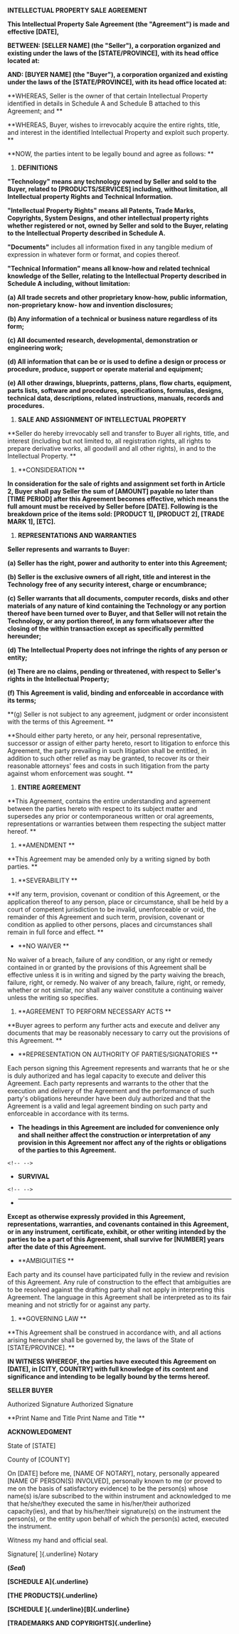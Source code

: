 **INTELLECTUAL PROPERTY SALE AGREEMENT**

**This Intellectual Property Sale Agreement (the \"Agreement\") is made
and effective \[DATE\],**

**BETWEEN: \[SELLER NAME\] (the \"Seller\"), a corporation organized and
existing under the laws of the \[STATE/PROVINCE\], with its head office
located at:**

**AND: \[BUYER NAME\] (the \"Buyer\"), a corporation organized and
existing under the laws of the \[STATE/PROVINCE\], with its head office
located at:**

**WHEREAS, Seller is the owner of that certain Intellectual Property
identified in details in Schedule A and Schedule B attached to this
Agreement; and **

**WHEREAS, Buyer, wishes to irrevocably acquire the entire rights,
title, and interest in the identified Intellectual Property and exploit
such property. **

**NOW, the parties intent to be legally bound and agree as follows: **

1.  **DEFINITIONS**

**"Technology" means any technology owned by Seller and sold to the
Buyer, related to \[PRODUCTS/SERVICES\] including, without limitation,
all Intellectual property Rights and Technical Information.**

**"Intellectual Property Rights" means all Patents, Trade Marks,
Copyrights, System Designs, and other intellectual property rights
whether registered or not, owned by Seller and sold to the Buyer,
relating to the Intellectual Property described in Schedule A.**

**"Documents"** includes all information fixed in any tangible medium of
expression in whatever form or format, and copies thereof.

**"Technical Information" means all know-how and related technical
knowledge of the Seller, relating to the Intellectual Property described
in Schedule A including, without limitation:**

**(a) All trade secrets and other proprietary know-how, public
information, non-proprietary know- how and invention disclosures;**

**(b) Any information of a technical or business nature regardless of
its form;**

**(c) All documented research, developmental, demonstration or
engineering work;**

**(d) All information that can be or is used to define a design or
process or procedure, produce, support or operate material and
equipment;**

**(e) All other drawings, blueprints, patterns, plans, flow charts,
equipment, parts lists, software and procedures, specifications,
formulas, designs, technical data, descriptions, related instructions,
manuals, records and procedures.**

1.  **SALE AND ASSIGNMENT OF INTELLECTUAL PROPERTY**

**Seller do hereby irrevocably sell and transfer to Buyer all rights,
title, and interest (including but not limited to, all registration
rights, all rights to prepare derivative works, all goodwill and all
other rights), in and to the Intellectual Property. **

1.  **CONSIDERATION **

**In consideration for the sale of rights and assignment set forth in
Article 2, Buyer shall pay Seller the sum of \[AMOUNT\] payable no later
than \[TIME PERIOD\] after this Agreement becomes effective, which means
the full amount must be received by Seller before \[DATE\]. Following is
the breakdown price of the items sold: \[PRODUCT 1\], \[PRODUCT 2\],
\[TRADE MARK 1\], \[ETC\].**

1.  **REPRESENTATIONS AND WARRANTIES**

**Seller represents and warrants to Buyer:**

**(a) Seller has the right, power and authority to enter into this
Agreement;**

**(b) Seller is the exclusive owners of all right, title and interest in
the Technology free of any security interest, charge or encumbrance;**

**(c) Seller warrants that all documents, computer records, disks and
other materials of any nature of kind containing the Technology or any
portion thereof have been turned over to Buyer, and that Seller will not
retain the Technology, or any portion thereof, in any form whatsoever
after the closing of the within transaction except as specifically
permitted hereunder;**

**(d) The Intellectual Property does not infringe the rights of any
person or entity;**

**(e) There are no claims, pending or threatened, with respect to
Seller\'s rights in the Intellectual Property;**

**(f) This Agreement is valid, binding and enforceable in accordance
with its terms;**

**(g) Seller is not subject to any agreement, judgment or order
inconsistent with the terms of this Agreement. **

**Should either party hereto, or any heir, personal representative,
successor or assign of either party hereto, resort to litigation to
enforce this Agreement, the party prevailing in such litigation shall be
entitled, in addition to such other relief as may be granted, to recover
its or their reasonable attorneys\' fees and costs in such litigation
from the party against whom enforcement was sought. **

1.  **ENTIRE AGREEMENT**

**This Agreement, contains the entire understanding and agreement
between the parties hereto with respect to its subject matter and
supersedes any prior or contemporaneous written or oral agreements,
representations or warranties between them respecting the subject matter
hereof. **

1.  **AMENDMENT **

**This Agreement may be amended only by a writing signed by both
parties. **

1.  **SEVERABILITY **

**If any term, provision, covenant or condition of this Agreement, or
the application thereof to any person, place or circumstance, shall be
held by a court of competent jurisdiction to be invalid, unenforceable
or void, the remainder of this Agreement and such term, provision,
covenant or condition as applied to other persons, places and
circumstances shall remain in full force and effect. **

-   **NO WAIVER **

No waiver of a breach, failure of any condition, or any right or remedy
contained in or granted by the provisions of this Agreement shall be
effective unless it is in writing and signed by the party waiving the
breach, failure, right, or remedy. No waiver of any breach, failure,
right, or remedy, whether or not similar, nor shall any waiver
constitute a continuing waiver unless the writing so specifies.

1.  **AGREEMENT TO PERFORM NECESSARY ACTS **

**Buyer agrees to perform any further acts and execute and deliver any
documents that may be reasonably necessary to carry out the provisions
of this Agreement. **

-   **REPRESENTATION ON AUTHORITY OF PARTIES/SIGNATORIES **

Each person signing this Agreement represents and warrants that he or
she is duly authorized and has legal capacity to execute and deliver
this Agreement. Each party represents and warrants to the other that the
execution and delivery of the Agreement and the performance of such
party's obligations hereunder have been duly authorized and that the
Agreement is a valid and legal agreement binding on such party and
enforceable in accordance with its terms.

-   **The headings in this Agreement are included for convenience only
    and shall neither affect the construction or interpretation of any
    provision in this Agreement nor affect any of the rights or
    obligations of the parties to this Agreement.**

```{=html}
<!-- -->
```
-   **SURVIVAL**

```{=html}
<!-- -->
```
-   ** **

**Except as otherwise expressly provided in this Agreement,
representations, warranties, and covenants contained in this Agreement,
or in any instrument, certificate, exhibit, or other writing intended by
the parties to be a part of this Agreement, shall survive for \[NUMBER\]
years after the date of this Agreement.**

-   **AMBIGUITIES **

Each party and its counsel have participated fully in the review and
revision of this Agreement. Any rule of construction to the effect that
ambiguities are to be resolved against the drafting party shall not
apply in interpreting this Agreement. The language in this Agreement
shall be interpreted as to its fair meaning and not strictly for or
against any party.

1.  **GOVERNING LAW **

**This Agreement shall be construed in accordance with, and all actions
arising hereunder shall be governed by, the laws of the State of
\[STATE/PROVINCE\]. **

**IN WITNESS WHEREOF, the parties have executed this Agreement on
\[DATE\], in \[CITY, COUNTRY\] with full knowledge of its content and
significance and intending to be legally bound by the terms hereof.**

**SELLER BUYER**

Authorized Signature Authorized Signature

**Print Name and Title Print Name and Title **

**ACKNOWLEDGMENT**

State of \[STATE\]

County of \[COUNTY\]

On \[DATE\] before me, \[NAME OF NOTARY\], notary, personally appeared
\[NAME OF PERSON(S) INVOLVED\], personally known to me (or proved to me
on the basis of satisfactory evidence) to be the person(s) whose name(s)
is/are subscribed to the within instrument and acknowledged to me that
he/she/they executed the same in his/her/their authorized capacity(ies),
and that by his/her/their signature(s) on the instrument the person(s),
or the entity upon behalf of which the person(s) acted, executed the
instrument.

Witness my hand and official seal.

Signature[ ]{.underline} Notary

**(*Seal*)**

**[SCHEDULE A]{.underline}**

**[THE PRODUCTS]{.underline}**

**[SCHEDULE ]{.underline}[B]{.underline}**

**[TRADEMARKS AND COPYRIGHTS]{.underline}**
